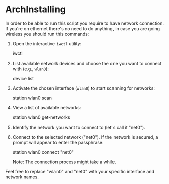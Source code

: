 # ArchInstalling

In order to be able to run this script you require to have network connection.
If you're on ethernet there's no need to do anything, in case you are going wireless you should run this commands:

1. Open the interactive `iwctl` utility:

   iwctl

2. List available network devices and choose the one you want to connect with (e.g., `wlan0`):

   device list

3. Activate the chosen interface (`wlan0`) to start scanning for networks:

   station wlan0 scan

4. View a list of available networks:

   station wlan0 get-networks

5. Identify the network you want to connect to (let's call it "net0").

6. Connect to the selected network ("net0"). If the network is secured, a prompt will appear to enter the passphrase:

   station wlan0 connect "net0"

   Note: The connection process might take a while.

Feel free to replace "wlan0" and "net0" with your specific interface and network names.
